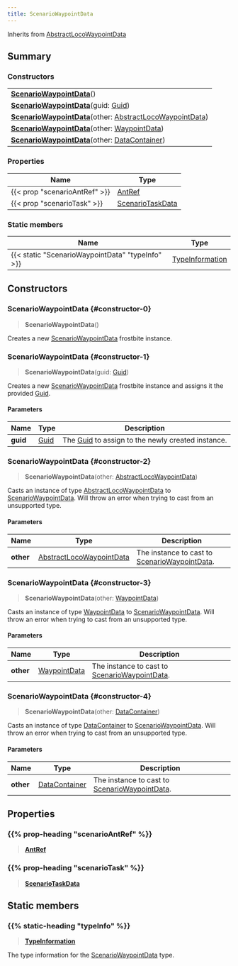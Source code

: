 ```yaml
---
title: ScenarioWaypointData
---
```


Inherits from [AbstractLocoWaypointData](/vext/ref/fb/abstractlocowaypointdata)

## Summary

### Constructors

|  |
| --- |
| **[ScenarioWaypointData](#constructor-0)**() |
| **[ScenarioWaypointData](#constructor-1)**(guid: [Guid](/vext/ref/shared/type/guid)) |
| **[ScenarioWaypointData](#constructor-2)**(other: [AbstractLocoWaypointData](/vext/ref/fb/abstractlocowaypointdata)) |
| **[ScenarioWaypointData](#constructor-3)**(other: [WaypointData](/vext/ref/fb/waypointdata)) |
| **[ScenarioWaypointData](#constructor-4)**(other: [DataContainer](/vext/ref/shared/type/datacontainer)) |

### Properties

| Name | Type |
| ---- | ---- |
| {{< prop "scenarioAntRef" >}} | [AntRef](/vext/ref/fb/antref) |
| {{< prop "scenarioTask" >}} | [ScenarioTaskData](/vext/ref/fb/scenariotaskdata) |

### Static members

| Name | Type |
| ---- | ---- |
| {{< static "ScenarioWaypointData" "typeInfo" >}} | [TypeInformation](/vext/ref/shared/type/typeinformation) |

## Constructors

### ScenarioWaypointData {#constructor-0}

> **ScenarioWaypointData**()

Creates a new [ScenarioWaypointData](/vext/ref/fb/scenariowaypointdata) frostbite instance.

### ScenarioWaypointData {#constructor-1}

> **ScenarioWaypointData**(guid: [Guid](/vext/ref/shared/type/guid))

Creates a new [ScenarioWaypointData](/vext/ref/fb/scenariowaypointdata) frostbite instance and assigns it the provided [Guid](/vext/ref/shared/type/guid).

#### Parameters

| Name | Type | Description |
| ---- | ---- | ----------- |
| **guid** | [Guid](/vext/ref/shared/type/guid) | The [Guid](/vext/ref/shared/type/guid) to assign to the newly created instance. |

### ScenarioWaypointData {#constructor-2}

> **ScenarioWaypointData**(other: [AbstractLocoWaypointData](/vext/ref/fb/abstractlocowaypointdata))

Casts an instance of type [AbstractLocoWaypointData](/vext/ref/fb/abstractlocowaypointdata) to [ScenarioWaypointData](/vext/ref/fb/scenariowaypointdata). Will throw an error when trying to cast from an unsupported type.

#### Parameters

| Name | Type | Description |
| ---- | ---- | ----------- |
| **other** | [AbstractLocoWaypointData](/vext/ref/fb/abstractlocowaypointdata) | The instance to cast to [ScenarioWaypointData](/vext/ref/fb/scenariowaypointdata). |

### ScenarioWaypointData {#constructor-3}

> **ScenarioWaypointData**(other: [WaypointData](/vext/ref/fb/waypointdata))

Casts an instance of type [WaypointData](/vext/ref/fb/waypointdata) to [ScenarioWaypointData](/vext/ref/fb/scenariowaypointdata). Will throw an error when trying to cast from an unsupported type.

#### Parameters

| Name | Type | Description |
| ---- | ---- | ----------- |
| **other** | [WaypointData](/vext/ref/fb/waypointdata) | The instance to cast to [ScenarioWaypointData](/vext/ref/fb/scenariowaypointdata). |

### ScenarioWaypointData {#constructor-4}

> **ScenarioWaypointData**(other: [DataContainer](/vext/ref/shared/type/datacontainer))

Casts an instance of type [DataContainer](/vext/ref/shared/type/datacontainer) to [ScenarioWaypointData](/vext/ref/fb/scenariowaypointdata). Will throw an error when trying to cast from an unsupported type.

#### Parameters

| Name | Type | Description |
| ---- | ---- | ----------- |
| **other** | [DataContainer](/vext/ref/shared/type/datacontainer) | The instance to cast to [ScenarioWaypointData](/vext/ref/fb/scenariowaypointdata). |

## Properties

### {{% prop-heading "scenarioAntRef" %}}

> **[AntRef](/vext/ref/fb/antref)**

### {{% prop-heading "scenarioTask" %}}

> **[ScenarioTaskData](/vext/ref/fb/scenariotaskdata)**

## Static members

### {{% static-heading "typeInfo" %}}

> **[TypeInformation](/vext/ref/shared/type/typeinformation)**

The type information for the [ScenarioWaypointData](/vext/ref/fb/scenariowaypointdata) type.

